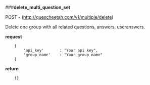 ###**delete_multi_question_set**


POST - (http://quescheetah.com/v1/multiple/delete)

Delete one group with all related questions, answers, useranswers.

**request**
```
    {
        'api_key'       : "Your api key",
        'group_name'    : "Your group name"
    }

```

**return**
```
    {}
```
